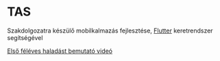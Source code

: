 # TAS

Szakdolgozatra készülő mobilkalmazás fejlesztése, [Flutter](https://flutter.dev/) keretrendszer segítségével

[Első féléves haladást bemutató videó](https://drive.google.com/file/d/1hNT1Tvjd52O5qX3Mor08pHMEFBUTJ-te/view?usp=sharing)

